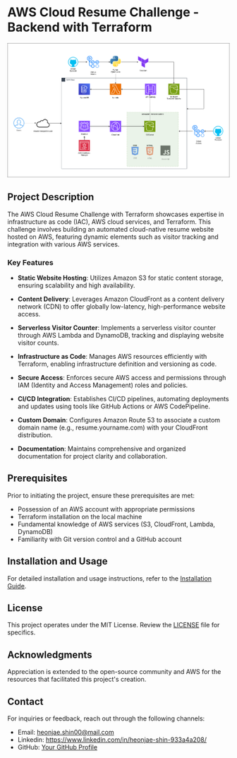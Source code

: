 # AWS Cloud Resume Challenge - Backend with Terraform

![Alt text](<images/infra_diagram.png>)

## Project Description

The AWS Cloud Resume Challenge with Terraform showcases expertise in infrastructure as code (IAC), AWS cloud services, and Terraform. This challenge involves building an automated cloud-native resume website hosted on AWS, featuring dynamic elements such as visitor tracking and integration with various AWS services.

### Key Features

- **Static Website Hosting**: Utilizes Amazon S3 for static content storage, ensuring scalability and high availability.

- **Content Delivery**: Leverages Amazon CloudFront as a content delivery network (CDN) to offer globally low-latency, high-performance website access.

- **Serverless Visitor Counter**: Implements a serverless visitor counter through AWS Lambda and DynamoDB, tracking and displaying website visitor counts.

- **Infrastructure as Code**: Manages AWS resources efficiently with Terraform, enabling infrastructure definition and versioning as code.

- **Secure Access**: Enforces secure AWS access and permissions through IAM (Identity and Access Management) roles and policies.

- **CI/CD Integration**: Establishes CI/CD pipelines, automating deployments and updates using tools like GitHub Actions or AWS CodePipeline.

- **Custom Domain**: Configures Amazon Route 53 to associate a custom domain name (e.g., resume.yourname.com) with your CloudFront distribution.

- **Documentation**: Maintains comprehensive and organized documentation for project clarity and collaboration.

## Prerequisites

Prior to initiating the project, ensure these prerequisites are met:

- Possession of an AWS account with appropriate permissions
- Terraform installation on the local machine
- Fundamental knowledge of AWS services (S3, CloudFront, Lambda, DynamoDB)
- Familiarity with Git version control and a GitHub account

## Installation and Usage

For detailed installation and usage instructions, refer to the [Installation Guide](/docs/installation.md).

## License

This project operates under the MIT License. Review the [LICENSE](/LICENSE) file for specifics.

## Acknowledgments

Appreciation is extended to the open-source community and AWS for the resources that facilitated this project's creation.

## Contact

For inquiries or feedback, reach out through the following channels:

- Email: heonjae.shin00@mail.com
- Linkedin: https://www.linkedin.com/in/heonjae-shin-933a4a208/
- GitHub: [Your GitHub Profile](https://github.com/heonjaes)


